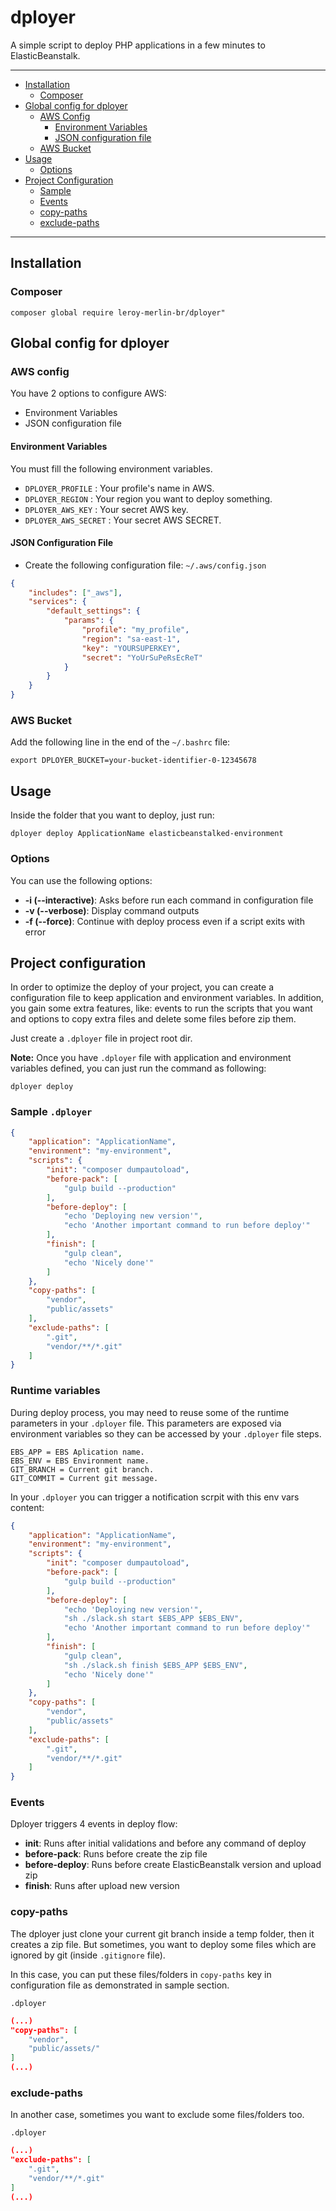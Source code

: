 # dployer

A simple script to deploy PHP applications in a few minutes to ElasticBeanstalk.

---

- [Installation](#installation)
  - [Composer](#composer)
- [Global config for dployer](#global-config-for-dployer)
  - [AWS Config](#aws-config)
    - [Environment Variables](#environment-variables)
    - [JSON configuration file](#json-configuration-file)
  - [AWS Bucket](#aws-bucket)
- [Usage](#usage)
  - [Options](#options)
- [Project Configuration](#project-configuration)
  - [Sample](#sample-dployer)
  - [Events](#events)
  - [copy-paths](#copy-paths)
  - [exclude-paths](#exclude-paths)

---

## Installation

### Composer

```shell
composer global require leroy-merlin-br/dployer"
```

## Global config for dployer

### AWS config

You have 2 options to configure AWS:

- Environment Variables
- JSON configuration file

#### Environment Variables

You must fill the following environment variables.

- `DPLOYER_PROFILE` : Your profile's name in AWS.
- `DPLOYER_REGION`  : Your region you want to deploy something.
- `DPLOYER_AWS_KEY` : Your secret AWS key.
- `DPLOYER_AWS_SECRET` : Your secret AWS SECRET.

#### JSON Configuration File

- Create the following configuration file: `~/.aws/config.json`

```json
{
    "includes": ["_aws"],
    "services": {
        "default_settings": {
            "params": {
                "profile": "my_profile",
                "region": "sa-east-1",
                "key": "YOURSUPERKEY",
                "secret": "YoUrSuPeRsEcReT"
            }
        }
    }
}
```

### AWS Bucket

Add the following line in the end of the `~/.bashrc` file:

```shell
export DPLOYER_BUCKET=your-bucket-identifier-0-12345678
```

## Usage

Inside the folder that you want to deploy, just run:

```shell
dployer deploy ApplicationName elasticbeanstalked-environment
```

### Options

You can use the following options:

- **-i (--interactive)**: Asks before run each command in configuration file
- **-v (--verbose)**: Display command outputs
- **-f (--force)**: Continue with deploy process even if a script exits with error

## Project configuration

In order to optimize the deploy of your project, you can create a configuration
file to keep application and environment variables. In addition, you gain some
extra features, like: events to run the scripts that you want and options to
copy extra files and delete some files before zip them.

Just create a `.dployer` file in project root dir.

**Note:** Once you have `.dployer` file with application and environment
variables defined, you can just run the command as following:

```shell
dployer deploy
```

### Sample `.dployer`

```json
{
    "application": "ApplicationName",
    "environment": "my-environment",
    "scripts": {
        "init": "composer dumpautoload",
        "before-pack": [
            "gulp build --production"
        ],
        "before-deploy": [
            "echo 'Deploying new version'",
            "echo 'Another important command to run before deploy'"
        ],
        "finish": [
            "gulp clean",
            "echo 'Nicely done'"
        ]
    },
    "copy-paths": [
        "vendor",
        "public/assets"
    ],
    "exclude-paths": [
        ".git",
        "vendor/**/*.git"
    ]
}
```

### Runtime variables

During deploy process, you may need to reuse some of the runtime parameters in your `.dployer` file. This parameters are exposed via environment variables so they can be accessed by your `.dployer` file steps.

```
EBS_APP = EBS Aplication name.
EBS_ENV = EBS Environment name.
GIT_BRANCH = Current git branch.
GIT_COMMIT = Current git message.
```

In your `.dployer` you can trigger a notification scrpit with this env vars content:

```json
{
    "application": "ApplicationName",
    "environment": "my-environment",
    "scripts": {
        "init": "composer dumpautoload",
        "before-pack": [
            "gulp build --production"
        ],
        "before-deploy": [
            "echo 'Deploying new version'",
            "sh ./slack.sh start $EBS_APP $EBS_ENV",
            "echo 'Another important command to run before deploy'"
        ],
        "finish": [
            "gulp clean",
            "sh ./slack.sh finish $EBS_APP $EBS_ENV",
            "echo 'Nicely done'"
        ]
    },
    "copy-paths": [
        "vendor",
        "public/assets"
    ],
    "exclude-paths": [
        ".git",
        "vendor/**/*.git"
    ]
}
```

### Events

Dployer triggers 4 events in deploy flow:

- **init**: Runs after initial validations and before any command of deploy
- **before-pack**: Runs before create the zip file
- **before-deploy**: Runs before create ElasticBeanstalk version and upload zip
- **finish**: Runs after upload new version

### copy-paths

The dployer just clone your current git branch inside a temp folder, then it
creates a zip file. But sometimes, you want to deploy some files which are
ignored by git (inside `.gitignore` file).

In this case, you can put these files/folders in `copy-paths` key in
configuration file as demonstrated in sample section.

`.dployer`

```json
(...)
"copy-paths": [
    "vendor",
    "public/assets/"
]
(...)
```

### exclude-paths

In another case, sometimes you want to exclude some files/folders too.

`.dployer`

```json
(...)
"exclude-paths": [
    ".git",
    "vendor/**/*.git"
]
(...)
```
